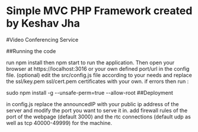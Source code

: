 # Simple MVC PHP Framework created by Keshav Jha


 
#Video Conferencing Service

##Running the code

run npm install then npm start to run the application. Then open your browser at https://localhost:3016 or your own defined port/url in the config file.
(optional) edit the src/config.js file according to your needs and replace the ssl/key.pem ssl/cert.pem certificates with your own.
if errors then run :

sudo npm install -g --unsafe-perm=true --allow-root
##Deployment

in config.js replace the announcedIP with your public ip address of the server and modify the port you want to serve it in.
add firewall rules of the port of the webpage (default 3000) and the rtc connections (default udp as well as tcp 40000-49999) for the machine.
